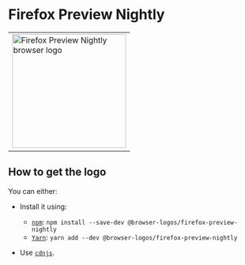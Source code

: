 Firefox Preview Nightly
=======================

<!-- markdownlint-disable line-length no-inline-html -->
<table>
    <tr height=240>
        <td>
            <a href="https://github.com/alrra/browser-logos/tree/d6bc197b8bc727b2c2e5c0223e2643e368fd1b16/src/firefox-preview-nightly">
                <img width=230 src="https://raw.githubusercontent.com/alrra/browser-logos/d6bc197b8bc727b2c2e5c0223e2643e368fd1b16/src/firefox-preview-nightly/firefox-preview-nightly.svg?sanitize=true" alt="Firefox Preview Nightly browser logo">
            </a>
        </td>
    </tr>
</table>
<!-- markdownlint-enable line-length no-inline-html -->

How to get the logo
-------------------

You can either:

* Install it using:

  * [`npm`][npm]: `npm install --save-dev @browser-logos/firefox-preview-nightly`
  * [`Yarn`][yarn]: `yarn add --dev @browser-logos/firefox-preview-nightly`

* Use [`cdnjs`][cdnjs].

<!-- Link labels: -->

[cdnjs]: https://cdnjs.com/libraries/browser-logos
[npm]: https://www.npmjs.com/
[yarn]: https://yarnpkg.com/
